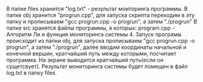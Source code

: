 В папке files хранится "log.txt" - результат моиторинга программы.
В папке obj  хранится "progrun.cpp", для запуска скрипта переходим в эту папку и прописываем "gcc progrun.cpp -o progrun", а затем "./progrun"
В папке src хранятся файлы программы, в которых:
program.cpp - Алгоритм Ли и функция мониторинга системы
4. Запуск програмы происходит из папки obj, для запуска прописываем "gcc progrun.cpp -o progrun", а затем "./progrun", далее вводим координаты начальной и конечной вершин, кратчайший путь между которыми, посчитает программа. На экране выводится кратчайший путь(если он сущетсвует). Результат мониторинга системы будет помещен в файл log.txt в папку files.
